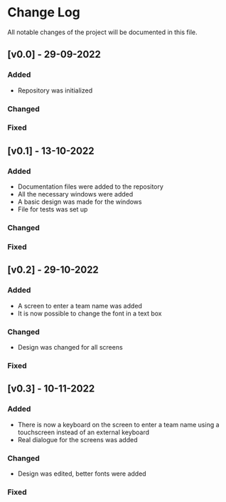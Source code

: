 # Change Log
All notable changes of the project will be documented in this file.

## [v0.0] - 29-09-2022
### Added
- Repository was initialized

### Changed
### Fixed

## [v0.1] - 13-10-2022
### Added
- Documentation files were added to the repository
- All the necessary windows were added 
- A basic design was made for the windows
- File for tests was set up

### Changed
### Fixed

## [v0.2] - 29-10-2022
### Added
- A screen to enter a team name was added 
- It is now possible to change the font in a text box

### Changed
- Design was changed for all screens

### Fixed

## [v0.3] - 10-11-2022
### Added
- There is now a keyboard on the screen to enter a team name using a touchscreen instead of an external keyboard
- Real dialogue for the screens was added

### Changed
- Design was edited, better fonts were added

### Fixed
